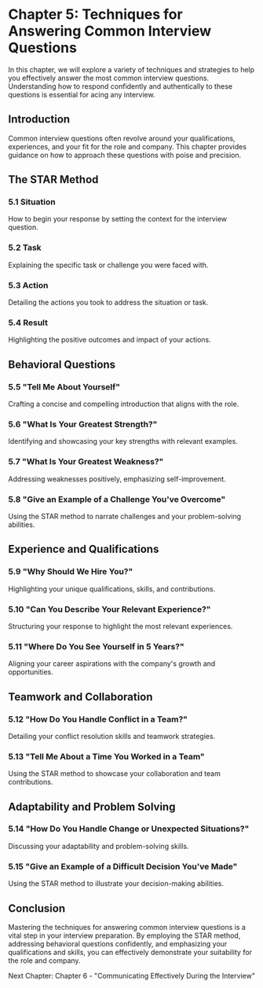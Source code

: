 Chapter 5: Techniques for Answering Common Interview Questions
==============================================================

In this chapter, we will explore a variety of techniques and strategies to help you effectively answer the most common interview questions. Understanding how to respond confidently and authentically to these questions is essential for acing any interview.

Introduction
------------

Common interview questions often revolve around your qualifications, experiences, and your fit for the role and company. This chapter provides guidance on how to approach these questions with poise and precision.

The STAR Method
---------------

### 5.1 Situation

How to begin your response by setting the context for the interview question.

### 5.2 Task

Explaining the specific task or challenge you were faced with.

### 5.3 Action

Detailing the actions you took to address the situation or task.

### 5.4 Result

Highlighting the positive outcomes and impact of your actions.

Behavioral Questions
--------------------

### 5.5 "Tell Me About Yourself"

Crafting a concise and compelling introduction that aligns with the role.

### 5.6 "What Is Your Greatest Strength?"

Identifying and showcasing your key strengths with relevant examples.

### 5.7 "What Is Your Greatest Weakness?"

Addressing weaknesses positively, emphasizing self-improvement.

### 5.8 "Give an Example of a Challenge You've Overcome"

Using the STAR method to narrate challenges and your problem-solving abilities.

Experience and Qualifications
-----------------------------

### 5.9 "Why Should We Hire You?"

Highlighting your unique qualifications, skills, and contributions.

### 5.10 "Can You Describe Your Relevant Experience?"

Structuring your response to highlight the most relevant experiences.

### 5.11 "Where Do You See Yourself in 5 Years?"

Aligning your career aspirations with the company's growth and opportunities.

Teamwork and Collaboration
--------------------------

### 5.12 "How Do You Handle Conflict in a Team?"

Detailing your conflict resolution skills and teamwork strategies.

### 5.13 "Tell Me About a Time You Worked in a Team"

Using the STAR method to showcase your collaboration and team contributions.

Adaptability and Problem Solving
--------------------------------

### 5.14 "How Do You Handle Change or Unexpected Situations?"

Discussing your adaptability and problem-solving skills.

### 5.15 "Give an Example of a Difficult Decision You've Made"

Using the STAR method to illustrate your decision-making abilities.

Conclusion
----------

Mastering the techniques for answering common interview questions is a vital step in your interview preparation. By employing the STAR method, addressing behavioral questions confidently, and emphasizing your qualifications and skills, you can effectively demonstrate your suitability for the role and company.

Next Chapter: Chapter 6 - "Communicating Effectively During the Interview"
